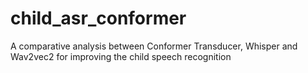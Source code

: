 # child_asr_conformer
A comparative analysis between Conformer Transducer, Whisper and Wav2vec2 for improving the child speech recognition
